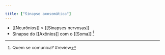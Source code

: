 ```yaml
---

title: ["Sinapse axosomática"]
---
```

+ [[Neurônios]] > [[Sinapses nervosas]] 
+ Sinapse do [[Axônios]] com o [[Soma]] [^823766]

[^823766]: Quem se comunica?
#review 
